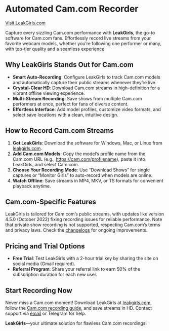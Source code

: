 # Automated Cam.com Recorder

[Visit LeakGirls.com](https://leakgirls.com)

Capture every sizzling Cam.com performance with **LeakGirls**, the go-to software for Cam.com fans. Effortlessly record live streams from your favorite webcam models, whether you’re following one performer or many, with top-tier quality and a seamless experience.

## Why LeakGirls Stands Out for Cam.com

- **Smart Auto-Recording**: Configure LeakGirls to track Cam.com models and automatically capture their public streams whenever they’re live.
- **Crystal-Clear HD**: Download Cam.com streams in high-definition for a vibrant offline viewing experience.
- **Multi-Stream Recording**: Save shows from multiple Cam.com performers at once, perfect for fans of diverse content.
- **Effortless Interface**: Add model profiles, customize video formats, and select save locations with a clean, intuitive design.

## How to Record Cam.com Streams

1. **Get LeakGirls**: Download the software for Windows, Mac, or Linux from [leakgirls.com](https://leakgirls.com/#download).
2. **Add Cam.com Models**: Copy the model’s profile name from the Cam.com URL (e.g., https://cam.com/profilename), paste it into LeakGirls, and select Cam.com.[](https://leakgirls.com/Guides/record-cam/)
3. **Choose Your Recording Mode**: Use “Download Shows” for single captures or “Monitor Girls” to auto-record when models are online.
4. **Watch Offline**: Save streams in MP4, MKV, or TS formats for convenient playback anytime.

## Cam.com-Specific Features

LeakGirls is tailored for Cam.com’s public streams, with updates like version 4.5.0 (October 2022) fixing recording issues for reliable performance. Note that private show recording is not supported, respecting Cam.com’s terms and privacy laws. Check the [changelogs](https://leakgirls.com/#changelogs) for ongoing improvements.[](https://leakgirls.com/Guides/record-cam/)

## Pricing and Trial Options

- **Free Trial**: Test LeakGirls with a 2-hour trial key by sharing the site on social media (Gmail required).
- **Referral Program**: Share your referral link to earn 50% of the subscription duration for each new user.

## Start Recording Now

Never miss a Cam.com moment! Download LeakGirls at [leakgirls.com](https://leakgirls.com/#download), follow the [Cam.com recording guide](https://leakgirls.com/Guides/record-cam/), and save streams in HD. Contact support via [email](https://leakgirls.com/#contacts) or Telegram for help.

**LeakGirls**—your ultimate solution for flawless Cam.com recordings!

